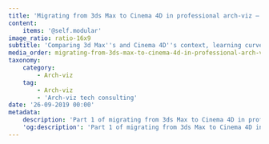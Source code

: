 ```yaml
---
title: 'Migrating from 3ds Max to Cinema 4D in professional arch-viz – Part 1'
content:
    items: '@self.modular'
image_ratio: ratio-16x9
subtitle: 'Comparing 3d Max''s and Cinema 4D''s context, learning curve, UI and workflow'
media_order: migrating-from-3ds-max-to-cinema-4d-in-professional-arch-viz-part-1-1.png
taxonomy:
    category:
        - Arch-viz
    tag:
        - Arch-viz
        - 'Arch-viz tech consulting'
date: '26-09-2019 00:00'
metadata:
    description: 'Part 1 of migrating from 3ds Max to Cinema 4D in professional arc-viz - comparing 3ds Max''s and Cinema 4D''s context, learning curve, UI and workflow.'
    'og:description': 'Part 1 of migrating from 3ds Max to Cinema 4D in professional arc-viz - comparing 3ds Max''s and Cinema 4D''s context, learning curve, UI and workflow.'
---
```

